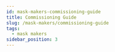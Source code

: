 ```yaml
---
id: mask-makers-commissioning-guide
title: Commissioning Guide
slug: /mask-makers/commissioning-guide
tags:
  - mask makers
sidebar_position: 3
---
```

